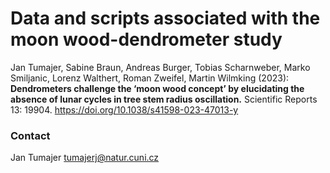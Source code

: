 # Data and scripts associated with the moon wood-dendrometer study

Jan Tumajer, Sabine Braun, Andreas Burger, Tobias Scharnweber, Marko Smiljanic, Lorenz Walthert, Roman Zweifel, Martin Wilmking (2023): **Dendrometers challenge the ‘moon wood concept’ by elucidating the absence of lunar cycles in tree stem radius oscillation.** Scientific Reports 13: 19904. https://doi.org/10.1038/s41598-023-47013-y 


### Contact
Jan Tumajer
tumajerj@natur.cuni.cz
